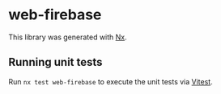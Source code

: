 # web-firebase

This library was generated with [Nx](https://nx.dev).

## Running unit tests

Run `nx test web-firebase` to execute the unit tests via [Vitest](https://vitest.dev/).
